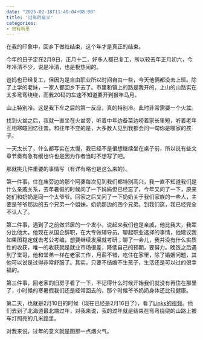 ```yaml
---
date: "2025-02-18T11:40:04+08:00"
title: '过年的意义'
categories:
- 日有所思
---
```

在我的印象中，回乡下做社结束，这个年才是真正的结束。

今年的日子定在2月9日，正月十二，好多人都已复工，所以较去年正月初六，今年冷清不少，说是冷清，也是极热闹的。

爸妈也已经复工，但因为是自由职业所以时间自由一些，今天他俩都没去上班。除了上学的老妹，一家人都回乡下去了。市里和镇上的路是我开的，上山的山路实在太多弯弯绕绕，而我20码的车速不知道要开到猴年马月。

山上特别冷。这是我下车之后的第一反应，真的特别冷。此时非常需要一个火盆。

找到火盆之后，我就一直坐在火盆旁，听着中年边备菜边唠着家长里短，听着老年互相寒暄回忆往昔。和往年不变的是，大多数人见到我都会问一句你是哪家的孩子。  

一天太长了，什么都写实在太慢，我已经不是很想继续坐在桌子前，所以说有些文章节奏有急有缓也许也是因为作者当时不想写了吧。

那就挑几件重要的事情写（有详有略也是这么来的）。

第一件事，住在庙旁边的那个阿婆每次见到我们都特别高兴，我一直不知道我们是什么亲戚关系，去年暑假的时候问了一下妈妈但已经忘了，今年又问了一下，原来她们和奶奶是同一个太爷爷。回家之后又问了一下奶奶关于我们家族的一些人，主要是爷爷那边的五个兄弟一个姐妹，奶奶那边的四个兄弟。到我们这，我已经完全不认人了。

第二件事，遇到了之前做邻居的一个发小，说起来我们也是亲戚，他比我大，我辈分比他大。他现在从国企辞职，在大专做辅导员，聊起职业选择的事情，他建议我如果图稳定就去考公考编，想要继续发展就考研；聊了一会儿，我并没有什么实质性的收获，唯一的收获就是就业市场很差，降低自己的预期，要努力。晚饭之后遇到了堂哥，他和堂弟一样在老家工作，月薪不错，吃住在家里，除了婚姻问题，其他可以说是过得非常舒服了。其实，只要不结婚不生孩子，生活还是可以过的很幸福的。

第三件事，回老家的旧房子看了一下，不记得什么时候开始我们就没有再住在那里了，小时候的寒暑假我们还是经常回去的，那个时候爷爷奶奶身体还比较健康。 

第二天，也就是2月10日的时候（现在已经是2月16日了），看了[Links的视频](https://www.bilibili.com/video/BV1Aac2eaEYk/?spm_id_from=333.1387.homepage.video_card.click&vd_source=c29596473cc6f028786bfda37f6d5718)。他们去到了北海道最北端过年，对我来说，我的过年就是结束在弯弯绕绕的山路上被车灯照亮的几米路里。

对我来说，过年的意义就是图那一点烟火气。